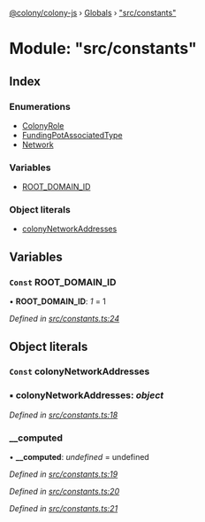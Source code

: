 [@colony/colony-js](../README.md) › [Globals](../globals.md) › ["src/constants"](_src_constants_.md)

# Module: "src/constants"

## Index

### Enumerations

* [ColonyRole](../enums/_src_constants_.colonyrole.md)
* [FundingPotAssociatedType](../enums/_src_constants_.fundingpotassociatedtype.md)
* [Network](../enums/_src_constants_.network.md)

### Variables

* [ROOT_DOMAIN_ID](_src_constants_.md#const-root_domain_id)

### Object literals

* [colonyNetworkAddresses](_src_constants_.md#const-colonynetworkaddresses)

## Variables

### `Const` ROOT_DOMAIN_ID

• **ROOT_DOMAIN_ID**: *1* = 1

*Defined in [src/constants.ts:24](https://github.com/JoinColony/colonyJS/blob/3e623ff/src/constants.ts#L24)*

## Object literals

### `Const` colonyNetworkAddresses

### ▪ **colonyNetworkAddresses**: *object*

*Defined in [src/constants.ts:18](https://github.com/JoinColony/colonyJS/blob/3e623ff/src/constants.ts#L18)*

###  __computed

• **__computed**: *undefined* = undefined

*Defined in [src/constants.ts:19](https://github.com/JoinColony/colonyJS/blob/3e623ff/src/constants.ts#L19)*

*Defined in [src/constants.ts:20](https://github.com/JoinColony/colonyJS/blob/3e623ff/src/constants.ts#L20)*

*Defined in [src/constants.ts:21](https://github.com/JoinColony/colonyJS/blob/3e623ff/src/constants.ts#L21)*
